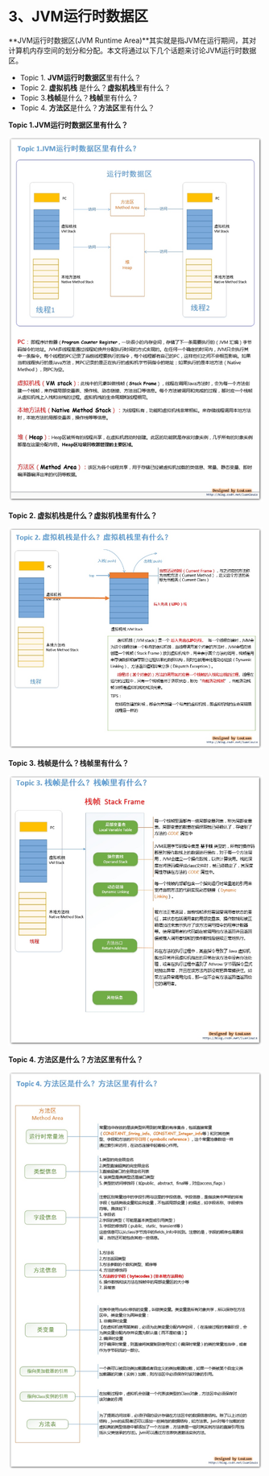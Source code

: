 # 3、JVM运行时数据区

  **JVM运行时数据区(JVM Runtime Area)**其实就是指JVM在运行期间，其对计算机内存空间的划分和分配。本文将通过以下几个话题来讨论JVM运行时数据区。

- Topic 1. **JVM运行时数据区**里有什么？
- Topic 2. **虚拟机栈** 是什么？**虚拟机栈**里有什么？
- Topic 3.**栈帧**是什么？**栈帧**里有什么？
- Topic 4. **方法区**是什么？**方法区**里有什么？

**Topic 1.JVM运行时数据区里有什么？**

![](media/15794137862219/15794138416145.jpg)


**Topic 2. 虚拟机栈是什么？虚拟机栈里有什么？**

![](media/15794137862219/15794138525131.jpg)


**Topic 3. 栈帧是什么？栈帧里有什么？**

![](media/15794137862219/15794138679874.jpg)


**Topic 4. 方法区是什么？方法区里有什么？**

![](media/15794137862219/15794138804362.jpg)
